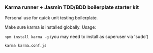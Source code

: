 ### Karma runner + Jasmin TDD/BDD boilerplate starter kit

Personal use for quick unit testing boilerplate.

Make sure karma is installed globally. Usage:

`npm install karma -g` (you may need to install as superuser via 'sudo')

`karma karma.conf.js`
